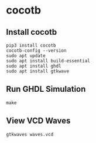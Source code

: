cocotb
======

Install cocotb
--------------

```
pip3 install cocotb
cocotb-config --version
sudo apt update
sudo apt install build-essential
sudo apt install ghdl
sudo apt install gtkwave
```

Run GHDL Simulation
--------------

```
make
```

View VCD Waves
--------------

```
gtkwaves waves.vcd
```





